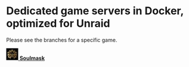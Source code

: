 # Dedicated game servers in Docker, optimized for Unraid

Please see the branches for a specific game.

[![Soulmask](https://raw.githubusercontent.com/DavidFTX/docker-templates/main/images/soulmask.jpg) **Soulmask**](https://github.com/DavidFTX/docker-gameserver/tree/soulmask)
